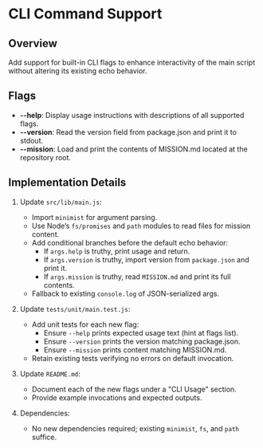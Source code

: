 # CLI Command Support

## Overview
Add support for built-in CLI flags to enhance interactivity of the main script without altering its existing echo behavior.

## Flags

- **--help**: Display usage instructions with descriptions of all supported flags.
- **--version**: Read the version field from package.json and print it to stdout.
- **--mission**: Load and print the contents of MISSION.md located at the repository root.

## Implementation Details

1. Update `src/lib/main.js`:
   - Import `minimist` for argument parsing.
   - Use Node’s `fs/promises` and `path` modules to read files for mission content.
   - Add conditional branches before the default echo behavior:
     - If `args.help` is truthy, print usage and return.
     - If `args.version` is truthy, import version from `package.json` and print it.
     - If `args.mission` is truthy, read `MISSION.md` and print its full contents.
   - Fallback to existing `console.log` of JSON-serialized args.

2. Update `tests/unit/main.test.js`:
   - Add unit tests for each new flag:
     - Ensure `--help` prints expected usage text (hint at flags list).
     - Ensure `--version` prints the version matching package.json.
     - Ensure `--mission` prints content matching MISSION.md.
   - Retain existing tests verifying no errors on default invocation.

3. Update `README.md`:
   - Document each of the new flags under a "CLI Usage" section.
   - Provide example invocations and expected outputs.

4. Dependencies:
   - No new dependencies required; existing `minimist`, `fs`, and `path` suffice.
